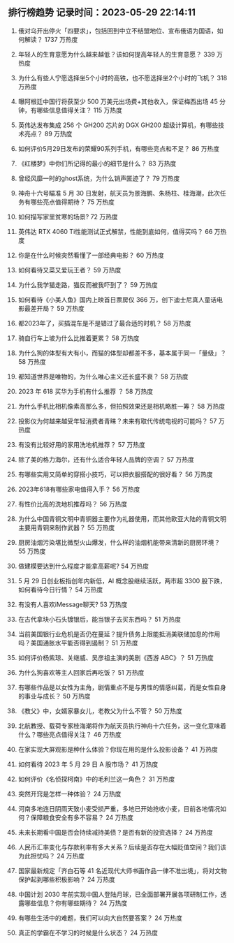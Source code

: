 
## 排行榜趋势 记录时间：2023-05-29 22:14:11
  
  1. 俄对乌开出停火「四要求」，包括回到中立不结盟地位、宣布俄语为国语，如何解读？ 1737 万热度
    
  2. 年轻人的生育意愿为什么越来越低？该如何提高年轻人的生育意愿？ 339 万热度
    
  3. 为什么有些人宁愿选择坐5个小时的高铁，也不愿选择坐2个小时的飞机？ 318 万热度
    
  4. 曝阿根廷中国行将获至少 500 万美元出场费+其他收入，保证梅西出场 45 分钟，有哪些信息值得关注？ 115 万热度
    
  5. 英伟达发布集成 256 个 GH200 芯片的 DGX GH200 超级计算机，有哪些技术亮点？ 89 万热度
    
  6. 如何评价5月29日发布的荣耀90系列手机，有哪些亮点和不足？ 86 万热度
    
  7. 《红楼梦》中你们所记得的最小的细节是什么？ 83 万热度
    
  8. 曾经风靡一时的ghost系统，为什么销声匿迹了？ 79 万热度
    
  9. 神舟十六号瞄准 5 月 30 日发射，航天员为景海鹏、朱杨柱、桂海潮，此次任务有哪些亮点值得期待？ 75 万热度
    
  10. 如何描写家里贫寒的场景? 72 万热度
    
  11. 英伟达 RTX 4060 Ti性能测试正式解禁，性能到底如何，值得买吗？ 66 万热度
    
  12. 你是在什么时候突然看懂了一部经典电影？ 60 万热度
    
  13. 如何看待又菜又爱玩王者？ 59 万热度
    
  14. 为什么我学猫走路，猫反而被我吓到了？ 59 万热度
    
  15. 如何看待《小美人鱼》国内上映首日票房仅 366 万，创下迪士尼真人童话电影最差开局？ 59 万热度
    
  16. 都2023年了，买插混车是不是错过了最合适的时机？ 58 万热度
    
  17. 骑自行车上坡为什么比推着更累？ 58 万热度
    
  18. 为什么狗的体型有大有小，而猫的体型却都差不多，基本属于同一「量级」？ 58 万热度
    
  19. 都知道世界是唯物的，为什么唯心主义还长盛不衰？ 58 万热度
    
  20. 2023 年 618 买华为手机有什么推荐 ？ 58 万热度
    
  21. 为什么手机比相机像素高那么多，但拍照效果还是相机略胜一筹？ 58 万热度
    
  22. 投影仪为何越来越受年轻消费者青睐？未来有取代传统电视的可能吗？ 57 万热度
    
  23. 有没有比较好用的家用洗地机推荐？ 57 万热度
    
  24. 除了美的格力海尔，还有什么适合年轻人品牌的空调？ 57 万热度
    
  25. 有哪些实用又简单的穿搭小技巧，可以把衣服搭配的很好看？ 56 万热度
    
  26. 2023年618有哪些家电值得入手？ 56 万热度
    
  27. 有性价比高的洗地机推荐吗？ 56 万热度
    
  28. 为什么中国青铜文明中青铜器主要作为礼器使用，而其他欧亚大陆的青铜文明主要用青铜来制作武器？ 55 万热度
    
  29. 厨房油烟污染堪比微型火山爆发，什么样的油烟机能带来清新的厨房环境？ 55 万热度
    
  30. 做建模要达到什么程度才能拿高薪呢? 54 万热度
    
  31. 5 月 29 日创业板指创年内新低，AI 概念股继续活跃，两市超 3300 股下跌，如何看待今日行情？ 54 万热度
    
  32. 有没有人喜欢iMessage聊天? 53 万热度
    
  33. 在古代拿块小石头镀银后，能当银子去买东西吗？ 51 万热度
    
  34. 当前美国银行业危机是否仍在蔓延？提升债务上限能抵消美联储加息的作用吗？美国通胀水平能否得到遏制？ 51 万热度
    
  35. 如何评价杨紫琼、关继威、吴彦祖主演的美剧《西游 ABC》？ 51 万热度
    
  36. 为什么狗喜欢等主人回家后再吃饭？ 51 万热度
    
  37. 有哪些作品是以女性为主角，剧情重点不是与男性的情感纠葛，而是女性自身的事业与成长？ 50 万热度
    
  38. 《教父》中，女婿家暴女儿，老教父为什么不管？ 50 万热度
    
  39. 北航教授、载荷专家桂海潮将作为航天员执行神舟十六任务，这一变化意味着什么？哪些亮点值得关注？ 46 万热度
    
  40. 在家实现大屏观影是种什么体验？你现在用的是什么投影设备？ 41 万热度
    
  41. 如何看待 2023 年 5 月 29 日 A 股市场？ 41 万热度
    
  42. 如何评价《名侦探柯南》中的毛利兰这一角色？ 31 万热度
    
  43. 突然开窍是怎样一种体验？ 24 万热度
    
  44. 河南多地连日阴雨天致小麦受损严重，多地已开始抢收小麦，目前各地情况如何？保障粮食安全有多不容易？ 24 万热度
    
  45. 未来长期看中国是否会持续减持美债？是否有新的投资选择？ 24 万热度
    
  46. 人民币汇率变化与存款利率有多大关系？后续是否存在大幅贬值空间？我们该为此担忧吗？ 24 万热度
    
  47. 国家最新规定「齐白石等 41 名近现代大师书画作品一律不准出境」，将对文物保护起到哪些积极影响？ 24 万热度
    
  48. 中国计划 2030 年前实现中国人登陆月球，已全面部署开展各项研制工作，透露哪些信息？你有哪些期待？ 24 万热度
    
  49. 有哪些生活中的难题，我们可以向大自然要答案？ 24 万热度
    
  50. 真正的学霸在不学习的时候是什么状态？ 24 万热度
    